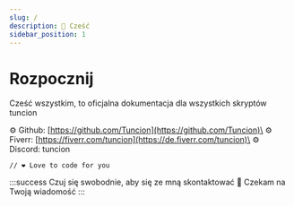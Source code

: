 ```yaml
---
slug: /
description: 👋 Cześć
sidebar_position: 1
---
```


# Rozpocznij

Cześć wszystkim, to oficjalna dokumentacja dla wszystkich skryptów tuncion

⚙️ Github: [https://github.com/Tuncion](https://github.com/Tuncion)\
⚙️ Fiverr: [https://fiverr.com/tuncion](https://de.fiverr.com/tuncion)\
⚙️ Discord: tuncion

```
// ❤️ Love to code for you
```

:::success
Czuj się swobodnie, aby się ze mną skontaktować 📢 Czekam na Twoją wiadomość
:::